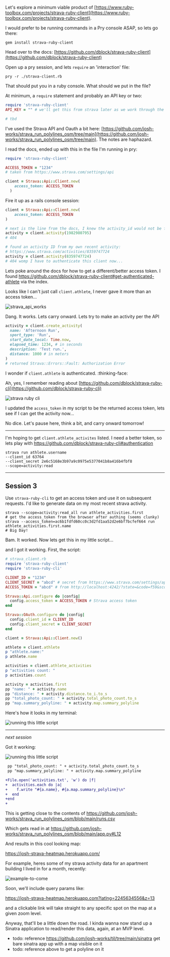 ---
---

Let's explore a minimum viable product of [https://www.ruby-toolbox.com/projects/strava-ruby-client](https://www.ruby-toolbox.com/projects/strava-ruby-client).

I would prefer to be running commands in a Pry console ASAP, so lets go there:

```
gem install strava-ruby-client
```

Head over to the docs: [https://github.com/dblock/strava-ruby-client](https://github.com/dblock/strava-ruby-client)

Open up a pry session, and lets `require` an 'interaction' file:

```shell
pry -r ./strava-client.rb
```
That should put you in a ruby console. What should we put in the file?

At minimum, a `require` statement and probably an API key or two:
```ruby
require 'strava-ruby-client'
API_KEY = "" # we'll get this from strava later as we work through the docs, probably

# tbd

```

I've used the Strava API and Oauth a bit here: [https://github.com/josh-works/strava_run_polylines_osm/tree/main](https://github.com/josh-works/strava_run_polylines_osm/tree/main). The notes are haphazard.

I read the docs, ended up with this in the file I'm running in pry:

```ruby
require 'strava-ruby-client'

ACCESS_TOKEN = "1234" 
# taken from https://www.strava.com/settings/api

client = Strava::Api::Client.new(
    access_token: ACCESS_TOKEN
  )
```
Fire it up as a rails console session:

```ruby
client = Strava::Api::Client.new(
    access_token: ACCESS_TOKEN
)

# next is the line from the docs, I knew the activity_id would not be found
activity = client.activity(1982980795)
# 404

# found an activity ID from my own recent activity:
# https://www.strava.com/activities/8359747724
activity = client.activity(8359747724)
# 404 womp I have to authenticate this client now... 

```

Lets poke around the docs for how to get a different/better access token. I found https://github.com/dblock/strava-ruby-client#get-authenticated-athlete via the index.

Looks like I can't just call `client.athlete`, I never gave it more than an access token...

![strava_api_works](/images/2023-01-09-strava-01.jpg)

Dang. It works. Lets carry onward. Lets try to make an activity per the API

```ruby
activity = client.create_activity(
  name: 'Afternoon Run',
  sport_type: 'Run',
  start_date_local: Time.now,
  elapsed_time: 1234, # in seconds
  description: 'Test run.',
  distance: 1000 # in meters
)
# returned Strava::Errors::Fault: Authorization Error
```

I wonder if `client.athlete` is authenticated. :thinking-face:

Ah, yes, I remember reading about [https://github.com/dblock/strava-ruby-cli](https://github.com/dblock/strava-ruby-cli)

![strava ruby cli](/images/2023-01-09-strava-cli.jpg)

I updated the `access_token` in my script to be the returned access token, lets see if I can get the activity now...

No dice. Let's pause here, think a bit, and carry onward tomorrow!

-----------------

I'm hoping to get `client.athlete_activites` listed. I need a better token, so lets play with https://github.com/dblock/strava-ruby-cli#authentication

```
strava run athlete.username
--client_id 63764
--client_secret 2e6c5168e3b97a9c0975e5377041b8a416b4fbf8 
--scope=activity:read
```

---------------------

## Session 3

Use `strava-ruby-cli` to get an access token and use it on subsequent requests. I'd like to generate data on my most recent strava activity.

```shell
strava --scope=activity:read_all run athlete_activities.first
# get the access_token from the browser after authing (seems clunky)
strava --access_token=ac6b1fdfd60cc0c3d2fd1aa52d2e6bf7bcfef664 run athlete_activities.first.name
# Big Day!
```

Bam. It worked. Now lets get this in my little script...

and I got it working. First, the script:

```ruby
# strava_client.rb
require 'strava-ruby-client'
require 'strava-ruby-cli'

CLIENT_ID = "1234"
CLIENT_SECRET = "abcd" # secret from https://www.strava.com/settings/api"
ACCESS_TOKEN = "abcd" # from http://localhost:4242/?state=&code=f59&scope=read,read_all

Strava::Api.configure do |config|
  config.access_token = ACCESS_TOKEN # Strava access token
end

Strava::OAuth.configure do |config|
  config.client_id = CLIENT_ID
  config.client_secret = CLIENT_SECRET
end

client = Strava::Api::Client.new()

athlete = client.athlete
p "athlete.name:"
p athlete.name

activities = client.athlete_activities
p "activities count: "
p activities.count

activity = activities.first
pp "name: " + activity.name
pp "distance: " + activity.distance.to_i.to_s
pp "total_photo_count: " + activity.total_photo_count.to_s
pp "map.summary_polyline: " + activity.map.summary_polyline 
```

Here's how it looks in my terminal: 

![running this little script](/images/2023-01-11-run-strava-script.jpg)


-----------------

_next session_

Got it working:


![running this little script](/images/2023-01-12-script.jpg)


```diff
 pp "total_photo_count: " + activity.total_photo_count.to_s
 pp "map.summary_polyline: " + activity.map.summary_polyline

+File.open('activities.txt', 'w') do |f|
+  activities.each do |a|
+    f.write "#{a.name}, #{a.map.summary_polyline}\n"
+  end
+end
+
```

This is getting close to the contents of https://github.com/josh-works/strava_run_polylines_osm/blob/main/runs.csv

Which gets read in at https://github.com/josh-works/strava_run_polylines_osm/blob/main/app.py#L12

And results in this cool looking map:

https://josh-strava-heatmap.herokuapp.com/

For example, heres some of my strava activity data for an apartment building I lived in for a month, recently:

![example-to-come](/images/2023-01-12-cool-strava-map.jpg)

Soon, we'll include query params like:

https://josh-strava-heatmap.herokuapp.com?latlng=2245634556&z=13

and a clickable link will take straight to any specific spot on the map at a given zoom level.

Anyway, that'll be a little down the road. I kinda wanna now stand up a Sinatra application to read/render this data, again, at an MVP level.

- todo: reference https://github.com/josh-works/til/tree/main/sinatra get bare sinatra app up with a map visible on it
- todo: reference above to get a polyline on it

